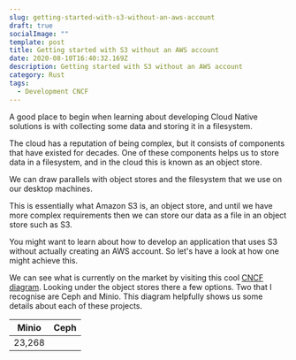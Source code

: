 ```yaml
---
slug: getting-started-with-s3-without-an-aws-account
draft: true
socialImage: ""
template: post
title: Getting started with S3 without an AWS account
date: 2020-08-10T16:40:32.169Z
description: Getting started with S3 without an AWS account
category: Rust
tags:
  - Development CNCF
---
```

A good place to begin when learning about developing Cloud Native solutions is with collecting some data and storing it in a filesystem. 

The cloud has a reputation of being complex, but it consists of components that have existed for decades. One of these components helps us to store data in a filesystem, and in the cloud this is known as an object store. 

We can draw parallels with object stores and the filesystem that we use on our desktop machines.

This is essentially what Amazon S3 is, an object store, and until we have more complex requirements then we can store our data as a file in an object store such as S3.

You might want to learn about how to develop an application that uses S3 without actually creating an AWS account. So let's have a look at how one might achieve this.

We can see what is currently on the market by visiting this cool [CNCF diagram](https://landscape.cncf.io/). Looking under the object stores there a few options. Two that I recognise are Ceph and Minio. This diagram helpfully shows us some details about each of these projects.

|Minio|Ceph|
|:----:|:---:|
|23,268||

